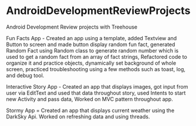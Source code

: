 # AndroidDevelopmentReviewProjects
Android Development Review projects with Treehouse

Fun Facts App - Created an app using a template, added Textview and Button to screen and made button display random fun fact, generated Random Fact using Random class to generate random number which is used to get a random fact from an array of fact strings, Refactored code to organize it and practice objects, dynamically set background of whole screen, practiced troubleshooting using a few methods such as toast, log, and debug tool.

Interactive Story App - Created an app that displays images, got input from user via EditText and used that data throughout story, used Intents to start new Activity and pass data, Worked on MVC pattern throughout app.

Stormy App = Created an app that displays current weather using the DarkSky Api. Worked on refreshing data and using threads. 



